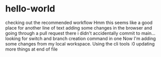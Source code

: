 # hello-world
checking out the recommended workflow
Hmm this seems like a good place for another line of text
adding some changes in the browser and going through a pull request there
i didn't accidentally commit to main... looking for switch and branch creation command in one
Now I'm adding some changes from my local workspace. Using the cli tools :0
updating more things at end of file

